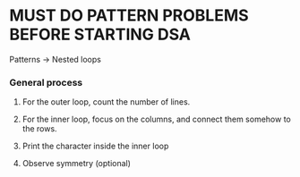 # MUST DO PATTERN PROBLEMS BEFORE STARTING DSA



Patterns -> Nested loops



### General process

1. For the outer loop, count the number of lines.

2. For the inner loop, focus on the columns, and connect them somehow to the rows.

3. Print the character inside the inner loop

4. Observe symmetry (optional)
